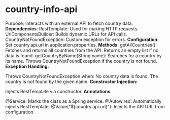 # country-info-api

Purpose:
Interacts with an external API to fetch country data.
**Dependencies**:
RestTemplate: Used for making HTTP requests.
UriComponentsBuilder: Builds dynamic URLs for API calls.
CountryNotFoundException: Custom exception for errors.
**Configuration**:
Set country.api.url in application.properties.
**Methods**:
getAllCountries():
Fetches and returns all countries from the API.
Returns an empty list if no data is found.
getCountryByName(String name):
Searches for a country by its name.
Throws CountryNotFoundException if the country is not found.
**Exception Handling:**

Throws CountryNotFoundException when:
No country data is found.
The country is not found by the given name.
**Constructor Injection:**

Injects RestTemplate via constructor.
**Annotations**:

@Service: Marks the class as a Spring service.
@Autowired: Automatically injects RestTemplate.
@Value("${country.api.url}"): Injects the API URL from configuration.

